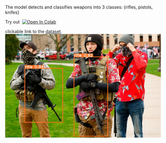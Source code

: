 The model detects and classifies weapons into 3 classes: {rifles, pistols, knifes}

<summary>Try out &nbsp;<a href="https://colab.research.google.com/github/Yerkhatt/WeaponDetection/blob/main/predict.ipynb"><img src="https://colab.research.google.com/assets/colab-badge.svg" alt="Open In Colab"></a></summary>

clickable link to the [dataset](https://www.kaggle.com/datasets/erkhatkalkabay/weapondetection). 
![](/examples/predicted/93b0afd3-3a6d-4e38-a309-6a86b628a53a.jpg)




